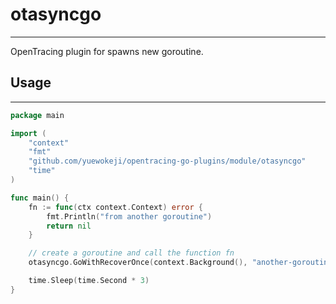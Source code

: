 # otasyncgo

---

OpenTracing plugin for spawns new goroutine.

## Usage

---

```go
package main

import (
	"context"
	"fmt"
	"github.com/yuewokeji/opentracing-go-plugins/module/otasyncgo"
	"time"
)

func main() {
	fn := func(ctx context.Context) error {
		fmt.Println("from another goroutine")
		return nil
	}

	// create a goroutine and call the function fn
	otasyncgo.GoWithRecoverOnce(context.Background(), "another-goroutine", fn)

	time.Sleep(time.Second * 3)
}

```
